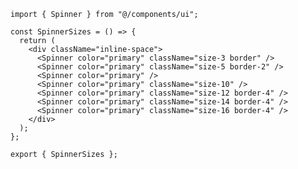﻿```tsx
import { Spinner } from "@/components/ui";

const SpinnerSizes = () => {
  return (
    <div className="inline-space">
      <Spinner color="primary" className="size-3 border" />
      <Spinner color="primary" className="size-5 border-2" />
      <Spinner color="primary" />
      <Spinner color="primary" className="size-10" />
      <Spinner color="primary" className="size-12 border-4" />
      <Spinner color="primary" className="size-14 border-4" />
      <Spinner color="primary" className="size-16 border-4" />
    </div>
  );
};

export { SpinnerSizes };

```

